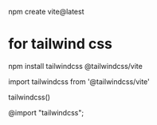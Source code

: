 npm create vite@latest


# for tailwind css
npm install tailwindcss @tailwindcss/vite

import tailwindcss from '@tailwindcss/vite'

 tailwindcss()

 @import "tailwindcss";